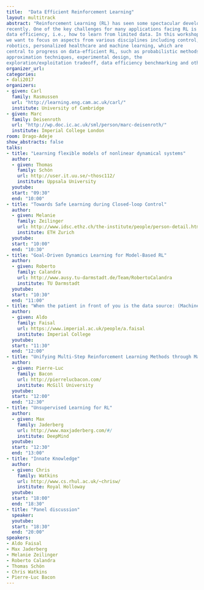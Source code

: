 ```yaml
---
title:  "Data Efficient Reinforcement Learning"
layout: multitrack
abstract: "Reinforcement Learning (RL) has seen some spectacular developments
recently. One of the key challenges for many applications facing RL is
data efficiency, i.e., how to learn from limited data. In this workshop
we want to focus on aspects from various disciplines including control,
robotics, personalized healthcare and machine learning, which are
central to progress on data-efficient RL, such as probabilistic methods,
approximation techniques, experimental design, the
exploration/exploitation tradeoff, data efficiency benchmarking and others."
organizer_url: 
categories:
- dali2017
organizers:
- given: Carl 
  family: Rasmussen
  url: "http://learning.eng.cam.ac.uk/carl/"
  institute: University of Cambridge
- given: Marc 
  family: Deisenroth
  url: "http://wp.doc.ic.ac.uk/sml/person/marc-deisenroth/"
  institute: Imperial College London  
room: Drago-Adeje
show_abstracts: false
talks:
- title: "Learning flexible models of nonlinear dynamical systems"
  author:
  - given: Thomas
    family: Schön
    url: http://user.it.uu.se/~thosc112/
    institute: Uppsala University
  youtube: 
  start: "09:30"
  end: "10:00"
- title: "Towards Safe Learning during Closed-loop Control"
  author:
  - given: Melanie
    family: Zeilinger
    url: http://www.idsc.ethz.ch/the-institute/people/person-detail.html?persid=142737
    institute: ETH Zurich
  youtube: 
  start: "10:00"
  end: "10:30"
- title: "Goal-Driven Dynamics Learning for Model-Based RL"
  author:
  - given: Roberto
    family: Calandra
    url: http://www.ausy.tu-darmstadt.de/Team/RobertoCalandra
    institute: TU Darmstadt
  youtube: 
  start: "10:30"
  end: "11:00"
- title: "When the patient in front of you is the data source: (Machine) learning to adapt in real-time to acute clinical settings"
  author:
  - given: Aldo
    family: Faisal
    url: https://www.imperial.ac.uk/people/a.faisal
    institute: Imperial College
  youtube: 
  start: "11:30"
  end: "12:00"
- title: "Unifying Multi-Step Reinforcement Learning Methods through Matrix Splittings"
  author:
  - given: Pierre-Luc
    family: Bacon
    url: http://pierrelucbacon.com/
    institute: McGill University
  youtube: 
  start: "12:00"
  end: "12:30"
- title: "Unsupervised Learning for RL"
  author:
  - given: Max
    family: Jaderberg
    url: http://www.maxjaderberg.com/#/
    institute: DeepMind
  youtube: 
  start: "12:30"
  end: "13:00"
- title: "Innate Knowledge"
  author:
  - given: Chris
    family: Watkins
    url: http://www.cs.rhul.ac.uk/~chrisw/
    institute: Royal Holloway
  youtube: 
  start: "18:00"
  end: "18:30"
- title: "Panel discussion"
  speaker: 
  youtube: 
  start: "18:30"
  end: "20:00"
speakers:
- Aldo Faisal
- Max Jaderberg
- Melanie Zeilinger
- Roberto Calandra
- Thomas Schön
- Chris Watkins
- Pierre-Luc Bacon
---
```

